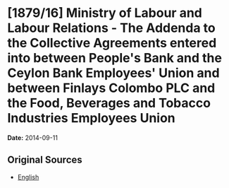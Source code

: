 # [1879/16] Ministry of Labour and Labour Relations - The Addenda to the Collective Agreements entered into between People's Bank and the Ceylon Bank Employees' Union and between Finlays Colombo PLC and the Food, Beverages and Tobacco Industries Employees Union

**Date:** 2014-09-11

## Original Sources

- [English](https://documents.gov.lk/view/extra-gazettes/2014/9/1879-16_E.pdf)
